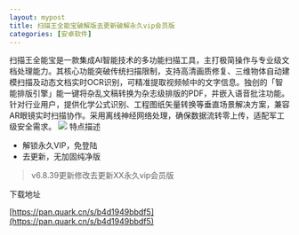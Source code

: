 ```yaml
---
layout: mypost
title: 扫描王全能宝破解版去更新破解永久vip会员版
categories: [安卓软件]
---
```


扫描王全能宝是一款集成AI智能技术的多功能扫描工具，主打极简操作与专业级文档处理能力。其核心功能突破传统扫描限制，支持高清画质修复、三维物体自动建模扫描及动态文档实时OCR识别，可精准提取视频帧中的文字信息。独创的「智能排版引擎」能一键将杂乱文稿转换为杂志级排版的PDF，并嵌入语音批注功能。针对行业用户，提供化学公式识别、工程图纸矢量转换等垂直场景解决方案，兼容AR眼镜实时扫描协作。采用离线神经网络处理，确保数据流转零上传，适配军工级安全需求。
![](![](https://gcore.jsdelivr.net/gh/jikcc/jikcc.github.io/IMG/1e09a0889c80273158422ea9d4b51da1.png))
特点描述
- 解锁永久VIP，免登陆
- 去更新，无加固纯净版

> v6.8.39更新修改去更新XX永久vip会员版

下载地址

[https://pan.quark.cn/s/b4d1949bbdf5](https://pan.quark.cn/s/b4d1949bbdf5)
